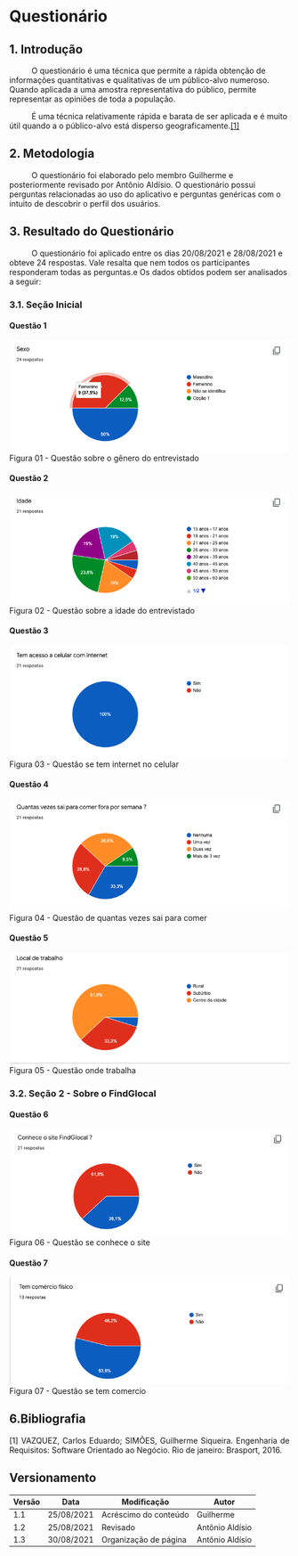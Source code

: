 # Questionário
## 1. Introdução

<p style="text-indent: 40px; align="justify"> O questionário é uma técnica que permite a rápida obtenção de informações quantitativas e qualitativas de um público-alvo numeroso. Quando aplicada a uma amostra representativa do público, permite representar as opiniões de toda a população.</p>
<p style="text-indent: 40px; align="justify">É uma técnica relativamente rápida e barata de ser aplicada e é muito útil quando a o público-alvo está disperso geograficamente.<a href="#Bibliografia">[1]</a><br></p>

## 2. Metodologia

<p style="text-indent: 40px; align="justify">O questionário foi elaborado pelo membro  Guilherme e posteriormente revisado por Antônio Aldísio. O questionário possui perguntas relacionadas ao uso do aplicativo e perguntas genéricas com o intuito de descobrir o perfil dos usuários.</p>


## 3. Resultado do Questionário
<p style="text-indent: 40px; align="justify">O questionário foi aplicado entre os dias 20/08/2021 e 28/08/2021 e obteve 24 respostas. Vale resalta que nem todos os participantes responderam todas as perguntas.e Os dados obtidos podem ser analisados a seguir:</p>

### 3.1. Seção Inicial
#### Questão 1
<img  src="../../assets/questionario/sexo.png" alt="questao 1">
<figcaption>Figura 01 - Questão sobre o gênero do entrevistado</figcaption>

#### Questão 2
<img  src="../../assets/questionario/idade.png" alt="questao 2">
<figcaption>Figura 02 - Questão sobre a idade do entrevistado</figcaption>

#### Questão 3
<img  src="../../assets/questionario/internet.png" alt="questao 3">
<figcaption>Figura 03 - Questão se tem internet no celular</figcaption>

#### Questão 4
<img  src="../../assets/questionario/comer.png" alt="questao 4">
<figcaption>Figura 04 - Questão de quantas vezes sai para comer</figcaption>

#### Questão 5
<img  src="../../assets/questionario/localTrabalho.png" alt="questao 5">
<figcaption>Figura 05 - Questão  onde trabalha</figcaption>


### 3.2. Seção 2 - Sobre o FindGlocal

#### Questão 6
<img  src="../../assets/questionario/findlocal.png" alt="questao 6">
<figcaption>Figura 06 - Questão se conhece o site</figcaption>

#### Questão 7
<img  src="../../assets/questionario/Comercio.png" alt="questao 7">
<figcaption>Figura 07 - Questão se tem comercio </figcaption>




## 6.Bibliografia <a id="Bibliografia"></a>
<p align = "justify"> [1] VAZQUEZ, Carlos Eduardo; SIMÕES, Guilherme Siqueira. Engenharia de Requisitos: Software Orientado ao Negócio. Rio de janeiro: Brasport, 2016.</p>


</center>

## Versionamento

<center>

| Versão | Data | Modificação | Autor |
|--|--|--|--|
| 1.1 | 25/08/2021 | Acréscimo do conteúdo | Guilherme |
| 1.2 | 25/08/2021 | Revisado | Antônio Aldísio |
| 1.3 | 30/08/2021 | Organização de página | Antônio Aldísio |

</center>